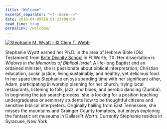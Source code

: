 ```yaml
---
title: "Welcome"
excerpt_separator: "<!--more-->"
date: 2016-04-09T16:01:23+00:00
read_time: true
permalink: /welcome/
---
```


<!--more-->
[![Stephanie M. Wyatt - © Clem T. Webb](/images/stephanie-wyatt-sq-copyright-clem_t_webb.png)](/assets/images/copyright_Clem10_MG_4496cw_stephanie_bg.jpg)

Stephanie Wyatt earned her Ph.D. in the area of Hebrew Bible (Old Testament) from [Brite Divinity School](http://brite.edu/ "Brite Divinity School at TCU - Home Page") in Ft Worth, TX. Her dissertation is _Widows in the Memories of Biblical Israel._ A life-long Baptist and an ordained minister, she is passionate about biblical interpretation, Christian education, social justice, living sustainably, and healthy, yet delicious food. In her spare time Stephanie enjoys spending time with her significant other, Adam, participating in worship planning for her church, trying local restaurants, listening to folk, jazz, and blues, and aerobic dancing (Zumba). In beginning the job search process, she is looking for a position teaching undergraduates or seminary students how to be thoughtful citizens and sensitive biblical interpreters. Originally hailing from East Tennessee, she misses the mountains and Grainger County tomatoes, but enjoys exploring the fantastic art museums in Dallas/Ft Worth. Currently Stephanie resides in Syracuse, New York.
